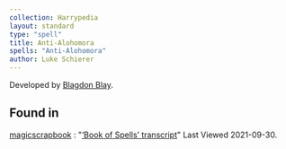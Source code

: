 ```yaml
---
collection: Harrypedia
layout: standard
type: "spell"
title: Anti-Alohomora
spells: "Anti-Alohomora"
author: Luke Schierer
---
```


Developed by [Blagdon Blay][].

[Blagdon Blay]: /Harrypedia/people/blay/blagdon/

## Found in

[magicscrapbook](https://magicscrapbook.tumblr.com/)
: "[‘Book of Spells’ transcript](https://magicscrapbook.tumblr.com/post/162085200042/book-of-spells-transcript)"
Last Viewed 2021-09-30.
